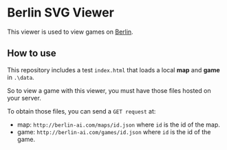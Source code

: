Berlin SVG Viewer
=================

This viewer is used to view games on [Berlin](http://www.berlin-ai.com).

How to use
----------

This repository includes a test `index.html` that loads a local **map** and **game** in `.\data`.

So to view a game with this viewer, you must have those files hosted on your server.

To obtain those files, you can send a `GET request` at:

* map: `http://berlin-ai.com/maps/id.json` where `id` is the id of the map.
* game: `http://berlin-ai.com/games/id.json` where `id` is the id of the game.
